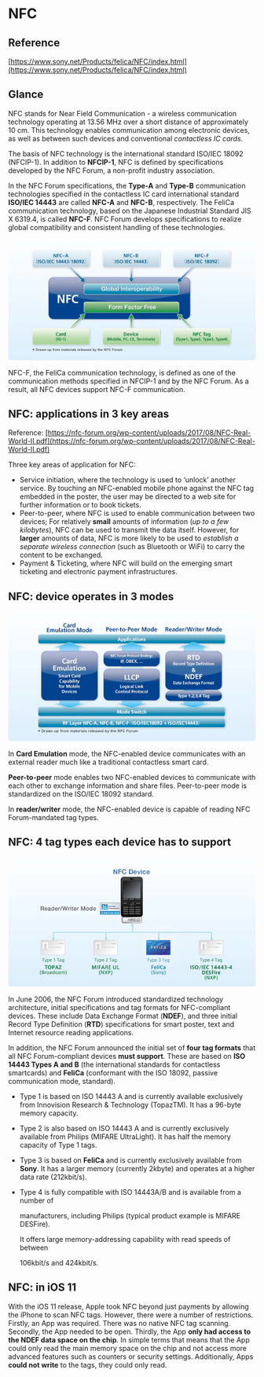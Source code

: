 # NFC

## Reference

[https://www.sony.net/Products/felica/NFC/index.html](https://www.sony.net/Products/felica/NFC/index.html)

## Glance

NFC stands for Near Field Communication - a wireless communication technology operating at 13.56 MHz over a short distance of approximately 10 cm. This technology enables communication among electronic devices, as well as between such devices and conventional _contactless IC cards_.

The basis of NFC technology is the international standard ISO/IEC 18092 \(NFCIP-1\). In addition to **NFCIP-1**, NFC is defined by specifications developed by the NFC Forum, a non-profit industry association.

In the NFC Forum specifications, the **Type-A** and **Type-B** communication technologies specified in the contactless IC card international standard **ISO/IEC 14443** are called **NFC-A** and **NFC-B**, respectively. The FeliCa communication technology, based on the Japanese Industrial Standard JIS X 6319.4, is called **NFC-F**. NFC Forum develops specifications to realize global compatibility and consistent handling of these technologies.

![ID-1 \(credit card-sized form\)](../.gitbook/assets/index_02.jpg)

NFC-F, the FeliCa communication technology, is defined as one of the communication methods specified in NFCIP-1 and by the NFC Forum. As a result, all NFC devices support NFC-F communication.

## NFC: applications in 3 key areas

Reference: [https://nfc-forum.org/wp-content/uploads/2017/08/NFC-Real-World-II.pdf](https://nfc-forum.org/wp-content/uploads/2017/08/NFC-Real-World-II.pdf)

Three key areas of application for NFC: 

* Service initiation, where the technology is used to ‘unlock’ another service. By touching an NFC-enabled mobile phone against the NFC tag embedded in the poster, the user may be directed to a web site for further information or to book tickets.
* Peer-to-peer, where NFC is used to enable communication between two devices; For relatively **small** amounts of information \(_up to a few kilobytes_\), NFC can be used to transmit the data itself. However, for **larger** amounts of data, NFC is more likely to be used to _establish a separate wireless connection_ \(such as Bluetooth or WiFi\) to carry the content to be exchanged.
* Payment & Ticketing, where NFC will build on the emerging smart ticketing and electronic payment infrastructures.

## NFC: device operates in 3 modes

![](../.gitbook/assets/forum_01.jpg)

In **Card Emulation** mode, the NFC-enabled device communicates with an external reader much like a traditional contactless smart card.

**Peer-to-peer** mode enables two NFC-enabled devices to communicate with each other to exchange information and share files. Peer-to-peer mode is standardized on the ISO/IEC 18092 standard.

In **reader/writer** mode, the NFC-enabled device is capable of reading NFC Forum-mandated tag types.

## NFC: 4 tag types each device has to support

![](../.gitbook/assets/forum_02.jpg)

In June 2006, the NFC Forum introduced standardized technology architecture, initial specifications and tag formats for NFC-compliant devices. These include Data Exchange Format \(**NDEF**\), and three initial Record Type Definition \(**RTD**\) specifications for smart poster, text and Internet resource reading applications.

In addition, the NFC Forum announced the initial set of **four tag formats** that all NFC Forum-compliant devices **must support**. These are based on **ISO 14443 Types A and B** \(the international standards for contactless smartcards\) and **FeliCa** \(conformant with the ISO 18092, passive communication mode, standard\).

* Type 1 is based on ISO 14443 A and is currently available exclusively from Innovision Research & Technology \(TopazTM\). It has a 96-byte memory capacity.
* Type 2 is also based on ISO 14443 A and is currently exclusively available from Philips \(MIFARE UltraLight\). It has half the memory capacity of Type 1 tags.
* Type 3 is based on **FeliCa** and is currently exclusively available from **Sony**. It has a larger memory \(currently 2kbyte\) and operates at a higher data rate \(212kbit/s\).
* Type 4 is fully compatible with ISO 14443A/B and is available from a number of

  manufacturers, including Philips \(typical product example is MIFARE DESFire\).

  It offers large memory-addressing capability with read speeds of between

  106kbit/s and 424kbit/s.

## NFC: in iOS 11

With the iOS 11 release, Apple took NFC beyond just payments by allowing the iPhone to scan NFC tags. However, there were a number of restrictions. Firstly, an App was required. There was no native NFC tag scanning. Secondly, the App needed to be open. Thirdly, the App **only had access to the NDEF data space on the chip**. In simple terms that means that the App could only read the main memory space on the chip and not access more advanced features such as counters or security settings. Additionally, Apps **could not write** to the tags, they could only read.





